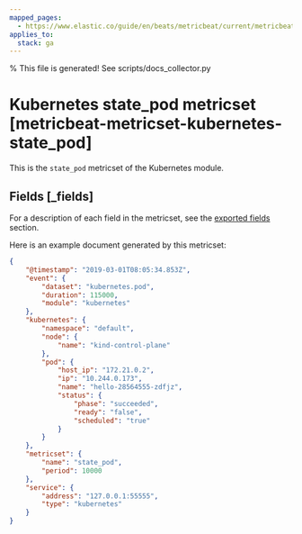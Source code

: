 ```yaml
---
mapped_pages:
  - https://www.elastic.co/guide/en/beats/metricbeat/current/metricbeat-metricset-kubernetes-state_pod.html
applies_to:
  stack: ga
---
```


% This file is generated! See scripts/docs_collector.py

# Kubernetes state_pod metricset [metricbeat-metricset-kubernetes-state_pod]

This is the `state_pod` metricset of the Kubernetes module.

## Fields [_fields]

For a description of each field in the metricset, see the [exported fields](/reference/metricbeat/exported-fields-kubernetes.md) section.

Here is an example document generated by this metricset:

```json
{
    "@timestamp": "2019-03-01T08:05:34.853Z",
    "event": {
        "dataset": "kubernetes.pod",
        "duration": 115000,
        "module": "kubernetes"
    },
    "kubernetes": {
        "namespace": "default",
        "node": {
            "name": "kind-control-plane"
        },
        "pod": {
            "host_ip": "172.21.0.2",
            "ip": "10.244.0.173",
            "name": "hello-28564555-zdfjz",
            "status": {
                "phase": "succeeded",
                "ready": "false",
                "scheduled": "true"
            }
        }
    },
    "metricset": {
        "name": "state_pod",
        "period": 10000
    },
    "service": {
        "address": "127.0.0.1:55555",
        "type": "kubernetes"
    }
}
```
